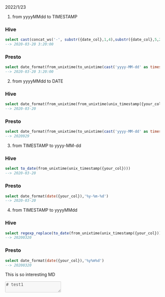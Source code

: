 
2022/1/23
1. from yyyyMMdd to TIMESTAMP
### Hive
```sql
select cast(concat_ws('-', substr({date_col},1,4),substr({date_col},5,2),substr({your_col},7,2))) as timestamp)
--> 2020-03-20 3:20:00
```

### Presto
```sql
select date_format(from_unixtime(to_unixtime(cast('yyyy-MM-dd' as timestamp)),9,'%Y-%M-%d %H:%i:%s')
--> 2020-03-20 3:20:00
```

2. from yyyyMMdd to DATE
### Hive
```sql
select date_format(from_unixtime(from_unixtime(unix_timestamp({your_col}, 'yyyyMMdd'), 'yyyy-MM-dd')
--> 2020-03-20
```

### Presto
```sql
select date_format(from_unixtime(to_unixtime(cast('yyyy-MM-dd' as timestamp)),9,'%Y%m%d')
--> 2020929
```

3. from TIMESTAMP to yyyy-MM-dd 
### Hive
```sql
select to_date(from_unixtime(unix_timestamp({your_col}))) 
--> 2020-03-20
```

### Presto
```sql
select date_format(date({your_col}),'%y-%m-%d')
--> 2020-03-20
```

4. from TIMESTAMP to yyyyMMdd 
### Hive
```sql
select regexp_replace(to_date(from_unixtime(unix_timestamp({your_col}))),'-','')
--> 20200320
```

### Presto
```sql
select date_format(date({your_col}),'%y%m%d')
--> 20200320
```

This is so interesting MD
<textarea border-style:dotted="border-style:dotted" class="markdown" disabled="disabled">
# test1
</textarea>



